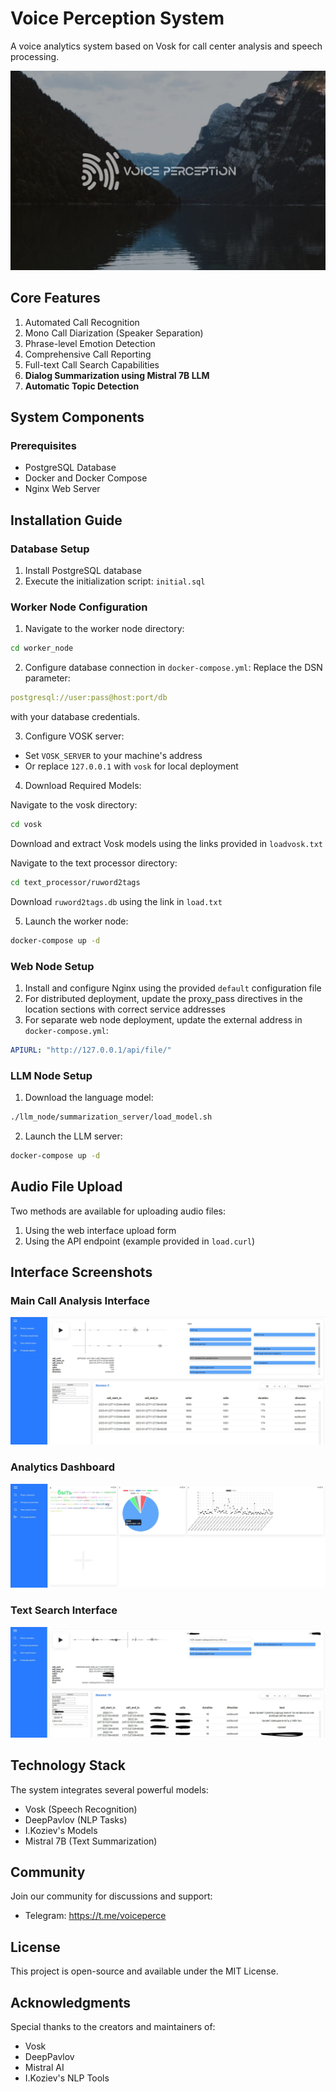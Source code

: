 # Voice Perception System

A voice analytics system based on Vosk for call center analysis and speech processing.

![Main Interface](https://github.com/bogdal1993/voice_perception/blob/main/Annotation%202023-08-29%20210405.jpg?raw=true "Main Interface")

## Core Features

1. Automated Call Recognition
2. Mono Call Diarization (Speaker Separation)
3. Phrase-level Emotion Detection
4. Comprehensive Call Reporting
5. Full-text Call Search Capabilities
6. **Dialog Summarization using Mistral 7B LLM**
7. **Automatic Topic Detection**

## System Components

### Prerequisites
- PostgreSQL Database
- Docker and Docker Compose
- Nginx Web Server

## Installation Guide

### Database Setup
1. Install PostgreSQL database
2. Execute the initialization script: `initial.sql`

### Worker Node Configuration

1. Navigate to the worker node directory:
```bash
cd worker_node
```

2. Configure database connection in `docker-compose.yml`:
Replace the DSN parameter:
```yaml
postgresql://user:pass@host:port/db
```
with your database credentials.

3. Configure VOSK server:
- Set `VOSK_SERVER` to your machine's address
- Or replace `127.0.0.1` with `vosk` for local deployment

4. Download Required Models:

Navigate to the vosk directory:
```bash
cd vosk
```
Download and extract Vosk models using the links provided in `loadvosk.txt`

Navigate to the text processor directory:
```bash
cd text_processor/ruword2tags
```
Download `ruword2tags.db` using the link in `load.txt`

5. Launch the worker node:
```bash
docker-compose up -d
```

### Web Node Setup

1. Install and configure Nginx using the provided `default` configuration file
2. For distributed deployment, update the proxy_pass directives in the location sections with correct service addresses
3. For separate web node deployment, update the external address in `docker-compose.yml`:
```yaml
APIURL: "http://127.0.0.1/api/file/"
```

### LLM Node Setup

1. Download the language model:
```bash
./llm_node/summarization_server/load_model.sh
```

2. Launch the LLM server:
```bash
docker-compose up -d
```

## Audio File Upload

Two methods are available for uploading audio files:
1. Using the web interface upload form
2. Using the API endpoint (example provided in `load.curl`)

## Interface Screenshots

### Main Call Analysis Interface
![Main Interface](https://github.com/bogdal1993/voice_perception/blob/main/Annotation%202023-04-30%20143825.jpg?raw=true "Main Call Analysis Interface")

### Analytics Dashboard
![Analytics Dashboard](https://github.com/bogdal1993/voice_perception/blob/main/Annotation%202023-04-30%20143822.jpg?raw=true "Analytics Dashboard")

### Text Search Interface
![Search Interface](https://github.com/bogdal1993/voice_perception/blob/main/Annotation%202023-04-30%20143821.jpg?raw=true "Text Search Interface")

## Technology Stack

The system integrates several powerful models:
- Vosk (Speech Recognition)
- DeepPavlov (NLP Tasks)
- I.Koziev's Models
- Mistral 7B (Text Summarization)

## Community

Join our community for discussions and support:
- Telegram: https://t.me/voiceperce

## License

This project is open-source and available under the MIT License.

## Acknowledgments

Special thanks to the creators and maintainers of:
- Vosk
- DeepPavlov
- Mistral AI
- I.Koziev's NLP Tools
